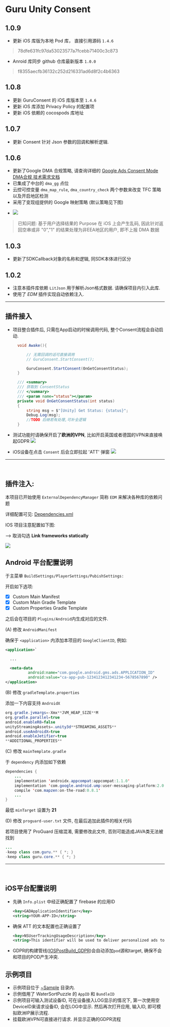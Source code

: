 # Guru Unity Consent

## 1.0.9
* 更新 iOS 库版为本地 Pod 库， 直接引用源码 `1.4.6`
> 78dfe631fc97da53023577a7fcebb71400c3c873
* Anroid 库同步 github 仓库最新版本 `1.0.0`
> f8355aecfb36132c252d216331ad6d8f2c4b6363

## 1.0.8
* 更新 GuruConsent 的 iOS 库版本至 `1.4.6`
* 更新 iOS 库添加 Privacy Policy 的配置项
* 更新 iOS 依赖的 cocospods 库地址



## 1.0.7
* 更新 Consent 针对 Json 参数的回调和解析逻辑.


## 1.0.6
* 更新了Google DMA 合规策略, 请查询详细的 [Google Ads Consent Mode DMA合规 技术需求文档](https://docs.google.com/document/d/1p7ad-W6XnqPjMgFkvoVf1Yylsogm_PykD9_nauInVoI/edit#heading=h.42lwhi7yczmk)
* 已集成了中台的 `dma_gg` 点位
* 云控可控变量 `dma_map_rule`, `dma_country_check` 两个参数来改变 TFC 策略以及开启地区检测
* 采用了变现组提供的 Google 映射策略 (默认策略见下图)
- ![](Docs/tcf_map.png)
> 已知问题: 基于用户选择结果的 Purpose 在 iOS 上会产生乱码, 因此针对返回空串或非 "0","1" 的结果处理为非EEA地区的用户, 即不上报 DMA 数据

## 1.0.3
* 更新了SDKCallback对象的名称和逻辑, 同SDK本体进行区分



## 1.0.2

- 注意本插件库依赖 `LitJson` 用于解析Json格式数据. 请确保项目内引入此库.
- 使用了 *EDM* 插件实现自动依赖注入.
  </br>


---

## 插件接入

- 项目整合插件后, 只需在App启动的时候调用代码, 整个Consent流程会自动启动.

  ```C#
    void Awake(){

        // 无需回调的话可直接调用
        // GuruConsent.StartConsent();

        GuruConsent.StartConsent(OnGetConsentStatus);
    }

    /// <summary>
    /// 获取到 ConsentStatus
    /// </summary>
    /// <param name="status"></param>
    private void OnGetConsentStatus(int status)
    {
        string msg = $"[Unity] Get Status: {status}";
        Debug.Log(msg);
        //TODO 后继若有处理,可补全逻辑
    }
  ```
- 测试功能时请确保开启了**欧洲的VPN**, 比如开启英国或者德国的VPN来直接唤起GDPR
  ![](Docs/screen_01.png)
- iOS设备在点击 `Consent` 后会立即拉起 'ATT' 弹窗
  ![](Docs/screen_02.png)

---

</br>

## 插件注入:

本项目已开始使用 `ExternalDependencyManager` 简称 `EDM` 来解决各种库的依赖问题

详细配置可见: [Dependencies.xml](Editor/Dependencies.xml)

IOS 项目注意配置如下图:

--> 取消勾选 **Link frameworks statically**

![](Docs/screen_03.png)



## Android 平台配置说明

于主菜单 `BuildSettings/PlayerSettings/PubishSettings:`

开启如下选项:

- [x] Custom Main Manifest
- [x] Custom Main Gradle Template
- [x] Custom Properties Gradle Template

之后会在项目的 `Plugins/Android`内生成对应的文件.

(A) 修改 `AndroidManifest`

确保于 `<application>` 内添加本项目的 `GoogleClientID`, 例如:

```xml
<application>`

  ...

  <meta-data
          android:name="com.google.android.gms.ads.APPLICATION_ID"
          android:value="ca-app-pub-1234123412341234~5678567890" />
</application>

```

(B) 修改 `gradleTemplate.properties`

添加一下内容支持 `AndroidX`

```java
org.gradle.jvmargs=-Xmx**JVM_HEAP_SIZE**M
org.gradle.parallel=true
android.enableR8=false
unityStreamingAssets=.unity3d**STREAMING_ASSETS**
android.useAndroidX=true
android.enableJetifier=true
**ADDITIONAL_PROPERTIES**
```

(C) 修改 `mainTemplate.gradle`

于 `dependency` 内添加如下依赖

```java
dependencies {
    ...
    implementation 'androidx.appcompat:appcompat:1.1.0'
    implementation 'com.google.android.ump:user-messaging-platform:2.0.0'
    compile 'com.mapzen:on-the-road:0.8.1'
    ...
}

```

最低 `minTarget` 设置为 **21**

(D) 修改 `proguard-user.txt` 文件, 在最后追加此插件的相关代码

若项目使用了 ProGuard 压缩混淆, 需要修改此文件, 否则可能造成JAVA类无法被找到

```java
...
-keep class com.guru.** { *; }
-keep class guru.core.** { *; }
```


---

</br>


## iOS平台配置说明

- 先确 `Info.plist` 中经正确配置了 firebase 的应用ID
  ```xml
  <key>GADApplicationIdentifier</key>
  <string>YOUR-APP-ID</string>
  ```
- 确保 ATT 的文本配置也正确设置了
  ```xml
  <key>NSUserTrackingUsageDescription</key>
  <string>This identifier will be used to deliver personalized ads to you.</string>
  ```
- GDPR的构建管线([IOSPostBuild_GDPR](Editor/IOS_POST_GDPR/IOSPostBuild_GDPR.cs))会自动添加`pod`源和target, 确保不会和项目的POD产生冲突.


## 示例项目

- 示例项目位于 [~Sample](~Sample) 目录内.
- 示例借用了 WaterSortPuzzle 的 `AppID` 和 `BundleID`
- 示例项目可输入测试设备ID, 可在设备接入LOG显示的情况下, 第一次使用空DeviceID来请求设备ID, 会在LOG中显示. 然后再次打开应用, 输入ID, 即可模拟欧洲IP展示流程.
- 挂载欧洲VPN可直接进行请求. 并显示正确的GDPR流程




